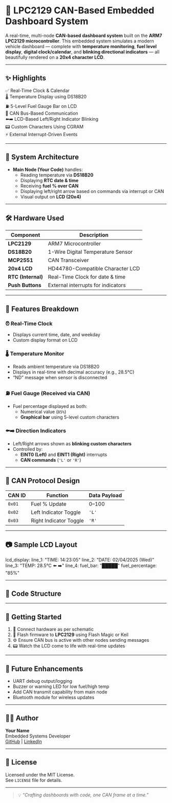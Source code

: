 # 🚗 LPC2129 CAN-Based Embedded Dashboard System

A real-time, multi-node **CAN-based dashboard system** built on the **ARM7 LPC2129 microcontroller**. This embedded system simulates a modern vehicle dashboard — complete with **temperature monitoring**, **fuel level display**, **digital clock/calendar**, and **blinking directional indicators** — all beautifully rendered on a **20x4 character LCD**.

---

## ✨ Highlights

✅ Real-Time Clock & Calendar  
🌡️ Temperature Display using DS18B20  
⛽ 5-Level Fuel Gauge Bar on LCD  
🔁 CAN Bus-Based Communication  
⬅️➡️ LCD-Based Left/Right Indicator Blinking  
📟 Custom Characters Using CGRAM  
⚡ External Interrupt-Driven Events

---

## 🧩 System Architecture


- **Main Node (Your Code)** handles:
  - Reading temperature via **DS18B20**
  - Displaying **RTC date & time**
  - Receiving **fuel % over CAN**
  - Displaying left/right arrow based on commands via interrupt or CAN
  - Visual output on **LCD (20x4)**

---

## 🛠️ Hardware Used

| Component        | Description                         |
|------------------|-------------------------------------|
| **LPC2129**      | ARM7 Microcontroller                |
| **DS18B20**      | 1-Wire Digital Temperature Sensor   |
| **MCP2551**      | CAN Transceiver                     |
| **20x4 LCD**     | HD44780-Compatible Character LCD    |
| **RTC (Internal)**| Real-Time Clock for date & time     |
| **Push Buttons** | External interrupts for indicators  |

---

## 🧠 Features Breakdown

### ⏰ Real-Time Clock
- Displays current time, date, and weekday
- Custom display format on LCD

### 🌡️ Temperature Monitor
- Reads ambient temperature via DS18B20
- Displays in real-time with decimal accuracy (e.g., 28.5°C)
- “ND” message when sensor is disconnected

### ⛽ Fuel Gauge (Received via CAN)
- Fuel percentage displayed as both:
  - Numerical value (`85%`)
  - **Graphical bar** using 5-level custom characters

### ⬅️➡️ Direction Indicators
- Left/Right arrows shown as **blinking custom characters**
- Controlled by:
  - **EINT0 (Left)** and **EINT1 (Right)** interrupts
  - **CAN commands** (`'L'` or `'R'`)

---

## 🧪 CAN Protocol Design

| CAN ID | Function              | Data Payload |
|--------|-----------------------|--------------|
| `0x01` | Fuel % Update         | 0–100        |
| `0x02` | Left Indicator Toggle | `'L'`        |
| `0x03` | Right Indicator Toggle| `'R'`        |

---

## 📷 Sample LCD Layout

lcd_display:
  line_1: "TIME: 14:23:05"
  line_2: "DATE: 02/04/2025 (Wed)"
  line_3: "TEMP: 28.5°C     ⬅️ ➡️"
  line_4:
    fuel_bar: "█████"
    fuel_percentage: "85%"


---

## 🧰 Code Structure


---

## 🚀 Getting Started

1. 🔌 Connect hardware as per schematic
2. 🧠 Flash firmware to **LPC2129** using Flash Magic or Keil
3. ⚙️ Ensure CAN bus is active with other nodes sending messages
4. 📟 Watch the LCD come to life with real-time updates

---

## 🌟 Future Enhancements

- UART debug output/logging
- Buzzer or warning LED for low fuel/high temp
- Add CAN transmit capability from main node
- Bluetooth module for wireless updates

---

## 👨‍💻 Author

**Your Name**  
Embedded Systems Developer  
[GitHub](https://github.com/your_username) | [LinkedIn](https://linkedin.com/in/your_username)

---

## 📝 License

Licensed under the MIT License.  
See `LICENSE` file for details.

---

> 💡 *“Crafting dashboards with code, one CAN frame at a time.”*
